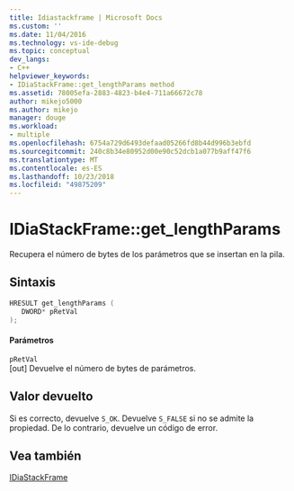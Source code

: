 ```yaml
---
title: Idiastackframe | Microsoft Docs
ms.custom: ''
ms.date: 11/04/2016
ms.technology: vs-ide-debug
ms.topic: conceptual
dev_langs:
- C++
helpviewer_keywords:
- IDiaStackFrame::get_lengthParams method
ms.assetid: 78005efa-2883-4823-b4e4-711a66672c78
author: mikejo5000
ms.author: mikejo
manager: douge
ms.workload:
- multiple
ms.openlocfilehash: 6754a729d6493defaad05266fd8b44d996b3ebfd
ms.sourcegitcommit: 240c8b34e80952d00e90c52dcb1a077b9aff47f6
ms.translationtype: MT
ms.contentlocale: es-ES
ms.lasthandoff: 10/23/2018
ms.locfileid: "49875209"
---
```

# <a name="idiastackframegetlengthparams"></a>IDiaStackFrame::get_lengthParams
Recupera el número de bytes de los parámetros que se insertan en la pila.  
  
## <a name="syntax"></a>Sintaxis  
  
```C++  
HRESULT get_lengthParams (   
   DWORD* pRetVal  
);  
```  
  
#### <a name="parameters"></a>Parámetros  
 `pRetVal`  
 [out] Devuelve el número de bytes de parámetros.  
  
## <a name="return-value"></a>Valor devuelto  
 Si es correcto, devuelve `S_OK`. Devuelve `S_FALSE` si no se admite la propiedad. De lo contrario, devuelve un código de error.  
  
## <a name="see-also"></a>Vea también  
 [IDiaStackFrame](../../debugger/debug-interface-access/idiastackframe.md)